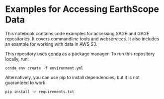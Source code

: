 # Examples for Accessing EarthScope Data

This notebook contains code examples for accessing SAGE and GAGE repositories. It covers commandline tools and webservices. It also includes an example for working with data in AWS S3.

This repository uses [conda](https://docs.conda.io/projects/conda/en/latest/user-guide/install/index.html) as a package manager. To run this repository locally, run:

```
conda env create -f environment.yml
``` 

Alternatively, you can use pip to install dependencies, but it is not guaranteed to work.

```
pip install -r requirements.txt
```

